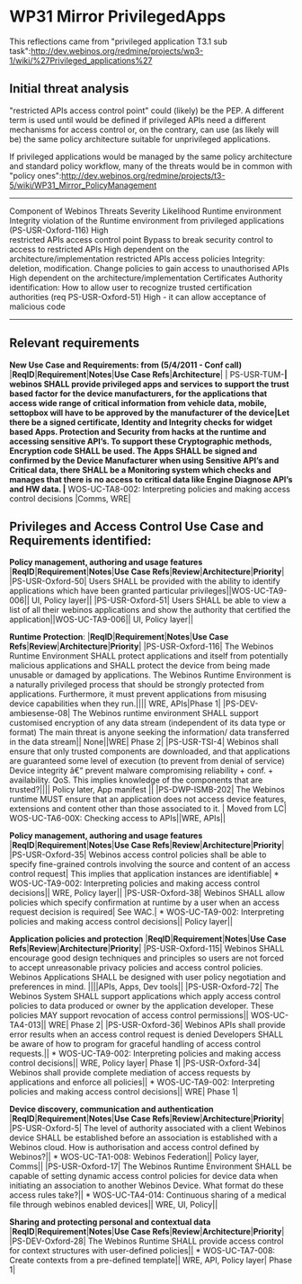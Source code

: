 WP31 Mirror PrivilegedApps
==========================

This reflections came from "privileged application T3.1 sub task":http://dev.webinos.org/redmine/projects/wp3-1/wiki/%27Privileged_applications%27

Initial threat analysis
-----------------------

"restricted APIs access control point" could (likely) be the PEP. A different term is used until would be defined if privileged APIs need a different mechanisms for access control or, on the contrary, can use (as likely will be) the same policy architecture suitable for unprivileged applications.

If privileged applications would be managed by the same policy architecture and standard policy workflow, many of the threats would be in common with "policy ones":http://dev.webinos.org/redmine/projects/t3-5/wiki/WP31_Mirror_PolicyManagement

  -------------------------------------- ------------------------------------------------------------------------------------------------------------------- -------------------------------------------------- ----------------------------------------------
  Component of Webinos                   Threats                                                                                                             Severity                                           Likelihood
  Runtime environment                    Integrity violation of the Runtime environment from privileged applications (PS-USR-Oxford-116)                     High                                               
  restricted APIs access control point   Bypass to break security control to access to restricted APIs                                                       High                                               dependent on the architecture/implementation
  restricted APIs access policies        Integrity: deletion, modification. Change policies to gain access to unauthorised APIs                              High                                               dependent on the architecture/implementation
  Certificates                           Authority identification: How to allow user to recognize trusted certification authorities (req PS-USR-Oxford-51)   High - it can allow acceptance of malicious code   
  -------------------------------------- ------------------------------------------------------------------------------------------------------------------- -------------------------------------------------- ----------------------------------------------

Relevant requirements
---------------------

**New Use Case and Requirements: from (5/4/2011 - Conf call)**
|**ReqID**|**Requirement**|**Notes**|**Use Case Refs**|**Architecture**|
| PS-USR-TUM-**<span class="124">| webinos SHALL provide privileged apps and services to support the trust based factor for the device manufacturers, for the applications that access wide range of critical information from vehicle data, mobile, settopbox will have to be approved by the manufacturer of the device|Let there be a signed certificate, Identity and Integrity checks for widget based Apps. Protection and Security from hacks at the runtime and accessing sensitive API’s. To support these Cryptographic methods, Encryption code SHALL be used. The Apps SHALL be signed and confirmed by the Device Manufacturer when using Sensitive API’s and Critical data, there SHALL be a Monitoring system which checks and manages that there is no access to critical data like Engine Diagnose API’s and HW data. |</span>** WOS-UC-TA8-002: Interpreting policies and making access control decisions |Comms, WRE|

Privileges and Access Control Use Case and Requirements identified:
-------------------------------------------------------------------

**Policy management, authoring and usage features**
|**ReqID**|**Requirement**|**Notes**|**Use Case Refs**|**Review**|**Architecture**|**Priority**|
|PS-USR-Oxford-50| Users SHALL be provided with the ability to identify applications which have been granted particular privileges||WOS-UC-TA9-006|| UI, Policy layer||
|PS-USR-Oxford-51| Users SHALL be able to view a list of all their webinos applications and show the authority that certified the application||WOS-UC-TA9-006|| UI, Policy layer||

**Runtime Protection**:
|**ReqID**|**Requirement**|**Notes**|**Use Case Refs**|**Review**|**Architecture**|**Priority**|
|PS-USR-Oxford-116| The Webinos Runtime Environment SHALL protect applications and itself from potentially malicious applications and SHALL protect the device from being made unusable or damaged by applications. The Webinos Runtime Environment is a naturally privileged process that should be strongly protected from applications. Furthermore, it must prevent applications from misusing device capabilities when they run.|||| WRE, APIs|Phase 1|
|PS-DEV-ambiesense-08| The Webinos runtime environment SHALL support customised encryption of any data stream (independent of its data type or format) The main threat is anyone seeking the information/ data transferred in the data stream|| None||WRE| Phase 2|
|PS-USR-TSI-4| Webinos shall ensure that only trusted components are downloaded, and that applications are guaranteed some level of execution (to prevent from denial of service) Device integrity â€“ prevent malware compromising reliability + conf. + availability. QoS. This implies knowledge of the components that are trusted?|||| Policy later, App manifest ||
|PS-DWP-ISMB-202| The Webinos runtime MUST ensure that an application does not access device features, extensions and content other than those associated to it. | Moved from LC| WOS-UC-TA6-00X: Checking access to APIs||WRE, APIs||

**Policy management, authoring and usage features**
|**ReqID**|**Requirement**|**Notes**|**Use Case Refs**|**Review**|**Architecture**|**Priority**|
|PS-USR-Oxford-35| Webinos access control policies shall be able to specify fine-grained controls involving the source and content of an access control request| This implies that application instances are identifiable| * WOS-UC-TA9-002: Interpreting policies and making access control decisions|| WRE, Policy layer||
|PS-USR-Oxford-38| Webinos SHALL allow policies which specify confirmation at runtime by a user when an access request decision is required| See WAC.| * WOS-UC-TA9-002: Interpreting policies and making access control decisions|| Policy layer||

**Application policies and protection**
|**ReqID**|**Requirement**|**Notes**|**Use Case Refs**|**Review**|**Architecture**|**Priority**|
|PS-USR-Oxford-115| Webinos SHALL encourage good design techniques and principles so users are not forced to accept unreasonable privacy policies and access control policies. Webinos Applications SHALL be designed with user policy negotiation and preferences in mind. ||||APIs, Apps, Dev tools||
|PS-USR-Oxford-72| The Webinos System SHALL support applications which apply access control policies to data produced or owner by the application developer. These policies MAY support revocation of access control permissions|| WOS-UC-TA4-013|| WRE| Phase 2|
|PS-USR-Oxford-36| Webinos APIs shall provide error results when an access control request is denied Developers SHALL be aware of how to program for graceful handling of access control requests.|| * WOS-UC-TA9-002: Interpreting policies and making access control decisions|| WRE, Policy layer| Phase 1|
|PS-USR-Oxford-34| Webinos shall provide complete mediation of access requests by applications and enforce all policies|| * WOS-UC-TA9-002: Interpreting policies and making access control decisions|| WRE| Phase 1|

**Device discovery, communication and authentication**
|**ReqID**|**Requirement**|**Notes**|**Use Case Refs**|**Review**|**Architecture**|**Priority**|
|PS-USR-Oxford-5| The level of authority associated with a client Webinos device SHALL be established before an association is established with a Webinos cloud. How is authorisation and access control defined by Webinos?|| * WOS-UC-TA1-008: Webinos Federation|| Policy layer, Comms||
|PS-USR-Oxford-17| The Webinos Runtime Environment SHALL be capable of setting dynamic access control policies for device data when initiating an association to another Webinos Device. What format do these access rules take?|| * WOS-UC-TA4-014: Continuous sharing of a medical file through webinos enabled devices|| WRE, UI, Policy||

**Sharing and protecting personal and contextual data**
|**ReqID**|**Requirement**|**Notes**|**Use Case Refs**|**Review**|**Architecture**|**Priority**|
|PS-DEV-Oxford-28| The Webinos Runtime SHALL provide access control for context structures with user-defined policies|| * WOS-UC-TA7-008: Create contexts from a pre-defined template|| WRE, API, Policy layer| Phase 1|

